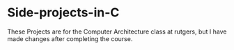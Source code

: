 # Side-projects-in-C
These Projects are for the Computer Architecture class at rutgers, but I have made changes after completing the course. 
